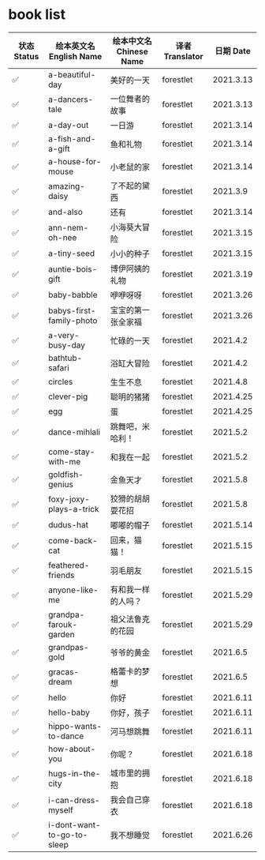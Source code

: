 # book list

| 状态 Status | 绘本英文名 English Name  | 绘本中文名 Chinese Name | 译者 Translator | 日期 Date |
| ----------- | ------------------------ | ----------------------- | --------------- | --------- |
|✅|a-beautiful-day|美好的一天|forestlet|2021.3.13|
|✅|a-dancers-tale|一位舞者的故事|forestlet|2021.3.13|
|✅|a-day-out|一日游|forestlet|2021.3.14|
|✅|a-fish-and-a-gift|鱼和礼物|forestlet|2021.3.14|
|✅|a-house-for-mouse|小老鼠的家|forestlet|2021.3.14|
|✅|amazing-daisy|了不起的黛西|forestlet|2021.3.9|
|✅|and-also|还有|forestlet|2021.3.14|
|✅|ann-nem-oh-nee|小海葵大冒险|forestlet|2021.3.15|
|✅|a-tiny-seed|小小的种子|forestlet|2021.3.15|
|✅|auntie-bois-gift|博伊阿姨的礼物|forestlet|2021.3.19|
|✅|baby-babble|咿咿呀呀|forestlet|2021.3.26|
|✅|babys-first-family-photo|宝宝的第一张全家福|forestlet|2021.3.26|
|✅|a-very-busy-day|忙碌的一天|forestlet|2021.4.2|
|✅|bathtub-safari|浴缸大冒险|forestlet|2021.4.2|
|✅|circles|生生不息|forestlet|2021.4.8|
|✅|clever-pig|聪明的猪猪|forestlet|2021.4.25|
|✅|egg|蛋|forestlet|2021.4.25|
|✅|dance-mihlali|跳舞吧，米哈利！|forestlet|2021.5.2|
|✅|come-stay-with-me|和我在一起|forestlet|2021.5.2|
|✅|goldfish-genius|金鱼天才|forestlet|2021.5.8|
|✅|foxy-joxy-plays-a-trick|狡猾的胡胡耍花招|forestlet|2021.5.8|
|✅|dudus-hat|嘟嘟的帽子|forestlet|2021.5.14|
|✅|come-back-cat|回来，猫猫！|forestlet|2021.5.15|
|✅|feathered-friends|羽毛朋友|forestlet|2021.5.15|
|✅|anyone-like-me|有和我一样的人吗？|forestlet|2021.5.29|
|✅|grandpa-farouk-garden|祖父法鲁克的花园|forestlet|2021.5.29|
|✅|grandpas-gold|爷爷的黄金|forestlet|2021.6.5|
|✅|gracas-dream|格蕾卡的梦想|forestlet|2021.6.5|
|✅|hello|你好|forestlet|2021.6.11|
|✅|hello-baby|你好，孩子|forestlet|2021.6.11|
|✅|hippo-wants-to-dance|河马想跳舞|forestlet|2021.6.11|
|✅|how-about-you|你呢？|forestlet|2021.6.18|
|✅|hugs-in-the-city|城市里的拥抱|forestlet|2021.6.18|
|✅|i-can-dress-myself|我会自己穿衣|forestlet|2021.6.18|
|✅|i-dont-want-to-go-to-sleep|我不想睡觉|forestlet|2021.6.26|
